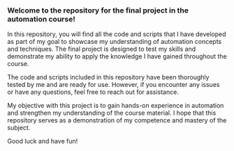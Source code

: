 ### Welcome to the repository for the final project in the automation course!

In this repository, you will find all the code and scripts that I have developed as part of my goal to showcase my
understanding of automation concepts and techniques. The final project is designed to test my skills and demonstrate my
ability to apply the knowledge I have gained throughout the course.

The code and scripts included in this repository have been thoroughly tested by me and are ready for use. However, if
you encounter any issues or have any questions, feel free to reach out for assistance.

My objective with this project is to gain hands-on experience in automation and strengthen my understanding of the
course material. I hope that this repository serves as a demonstration of my competence and mastery of the subject.

Good luck and have fun!
